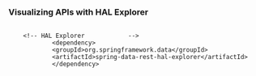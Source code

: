 ### Visualizing APIs with HAL Explorer

```

	<!-- HAL Explorer			 -->
			<dependency>
			<groupId>org.springframework.data</groupId>
			<artifactId>spring-data-rest-hal-explorer</artifactId>
			</dependency>
      
```
